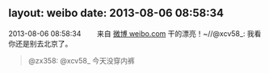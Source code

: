 layout: weibo
date: 2013-08-06 08:58:34
---
2013-08-06 08:58:34  &nbsp;&nbsp;&nbsp;&nbsp;&nbsp;&nbsp; 来自 <a href="http://weibo.com/" rel="nofollow">微博 weibo.com</a>
干的漂亮！~//@xcv58_: 我看你还是别去北京了。
>  @zx358: @xcv58_ 今天没穿内裤 ​​​
